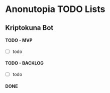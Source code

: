 # Anonutopia TODO Lists

## Kriptokuna Bot

#### TODO - MVP

- [ ] todo

#### TODO - BACKLOG

- [ ] todo

#### DONE

